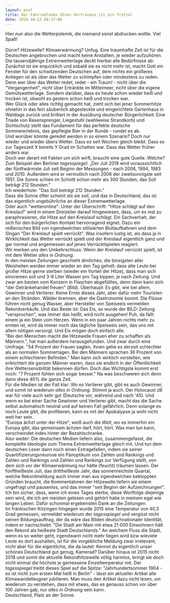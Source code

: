 ```yaml
---
layout: post
title: Der Fahrradladen Ihres Vertrauens ist ein Trottel
date: 2018-10-22 08:37:00
---
```


Hier nun also die Wetterpolemik, die niemand sonst abdrucken wollte. Viel Spaß!
<br><br>
 Dürre? Hitzewelle? Klimaerwärmung? Unfug. Eine traumhafte Zeit ist für die Deutschen angebrochen und macht keine Anstalten, je wieder aufzuhören. Die tausendjährige Extremwetterlage deckt hierbei alle Bedürfnisse ab: Zunächst ist sie erquicklich und sobald sie es nicht mehr ist, macht Gott ein Fenster für den schwitzenden Deutschen auf, dem nichts ein größeres Anliegen ist als über das Wetter zu schimpfen oder mindestens zu reden. Denn wer über das Wetter redet, redet - ein Traum! - nicht über die "Vergangenheit", nicht über Ertränkte im Mittelmeer, nicht über die eigene Gemütswetterlage. Sondern darüber, dass es heute schon wieder heiß und trocken ist, obwohl es gestern schon heiß und trocken war.<br>
Wer Glück oder alles richtig gemacht hat, zieht sich bei jener Sommerhitze ohnehin in das fein säuberlich abgesteckte und eingerichtete Gartenhaus in Waldlage zurück und brilliert in der Ausübung deutscher Bürgerlichkeit: Eine Triade von Rasensprenger, Liegestuhl (wahlweise Strandkorb) und Sichtschutz stellt das Fundament für das perfekte deutsche Sommererlebnis, 
das gepflegte Bier in der Runde - rundet es ab.<br>
Und worüber könnte geredet werden in so einem Szenario? Doch nur wieder und wieder übers Wetter. Dass es seit Wochen gleich bleibt. Dass es zur Tageszeit X bereits Y Grad im Schatten war. Dass das Wetter früher anders war.<br>
Doch wer derart mit Fakten um sich wirft, braucht eine gute Quelle. Welche?
Zum Beispiel den Berliner *tagesspiegel*: „Der Juli 2018 wird voraussichtlich der fünftwärmste Juli seit Beginn der Messungen - nach 2006, 1994, 1983 und 2010. Außerdem wird er vermutlich nach 2006 der zweitsonnigste seit 1951. Die Sonne schien im Schnitt schon mehr als 300 
Stunden, das Soll beträgt 212 Stunden."<br>
Ich wiederhole: "Das Soll beträgt 212 Stunden."<br>
Dass die Sonne öfter scheint *als sie soll*, und das in Deutschland, das ist das 
eigentlich ungebührliche an dieser Extremwetterlage.<br>
Oder auch "wetteronline": Unter der Überschrift: "Hitze schlägt auf den Kreislauf" wird in einem Dreizeiler darauf hingewiesen, dass, um es mal zu paraphrasieren, die Hitze auf den Kreislauf schlägt. Ein Sachverhalt, der sich für den bürgerlichen Kontakt hervorragend eignet. Dazu 
ein reißerisches Bild von irgendwelchen stilisierten Blutlaufbahnen und dem 
Slogan "Der Kreislauf spielt verrückt". Was insofern lustig ist, als dass ja in Wirklichkeit das Wetter verrückt spielt und der Kreislauf eigentlich ganz und gar normal und angemessen auf jenes 
Verrücktspielen reagiert.<br>
Wir merken uns den Umkehrschluss: Wenn der Kreislauf verrückt spielt, ist mit 
dem Wetter *alles in Ordnung*.<br>
In den meisten Zeitungen geschieht ähnliches; die binsigsten aller Weisheiten werden immer wieder an den Tag geholt: dass alte Leute bei großer Hitze gerne sterben (wieder ein Vorteil der Hitze),
dass man sich eincremen soll und 3-6 Liter Wasser pro Tag kippen, je nach Zeitung. Und zwar am besten vom Konzern in Flaschen abgefülltes, denn dann kann sich "der Getränkehandel freuen" (*Bild*). Überhaupt: Es gibt, wie bei allem, Gewinner und Verlierer. Keine Ernte dieses Jahr, aber 
dafür mehr Touristen an den Stränden. Wälder brennen, aber die Gastronomie boomt. Die Flüsse führen nicht genug Wasser, aber Hersteller von Speiseeis vermelden Rekordverkäufe. Und das Beste ist: Das Eis, so wurde der BILD-Zeitung "versprochen", was immer das heißt, wird nicht 
ausgehen! Puh, da fällt einem ja ein Stein vom Herzen. Wenn in ein paar Jahren nichts mehr zu ernten ist, wird da immer noch das tägliche Speiseeis sein, das uns mit allem nötigen versorgt. Und Eis mögen doch einfach alle.<br>
"Bei den Menschen macht die Hitzewelle Frauen eher zu schaffen als Männern.", 
hat man außerdem herausgefunden. Und zwar durch eine Umfrage. "54 Prozent der Frauen sagten, ihnen gehe es derzeit schlechter als an normalen Sommertagen. Bei den Männern sprachen 36 Prozent von einem schlechteren Befinden." Man kann sich wirklich vorstellen, wie erleichtert die ganzen Männer waren, dass sie endlich in der Öffentlichkeit ihre Wettersensibilität bekennen dürfen. Doch das Wichtigste kommt erst noch: "7 Prozent fühlen sich sogar besser." Na was beschweren sich denn dann diese 40% die ganze Zeit.<br>
Für die Medien ist der Fall klar: Wo es Verlierer gibt, gibt es auch Gewinner, und somit ist wiederum *alles in Ordnung*. Stimmt ja auch. Der Holocaust zB war für viele auch sehr gut
(Deutsche vor, während und nach '45). Und wenn es bei einer Sache Gewinner und 
Verlierer gibt, macht das die Sache selbst automatisch neutral und auf keinen Fall gefährlich. Denn solange es noch Leute gibt, die profitieren, kann es mit der Apokalypse ja wohl nicht weit her sein.<br>
"Europa ächzt unter der Hitze", weiß auch die *Welt*, wo es immerhin ein Europa gibt, das gemeinsam ächzen darf, hört, hört. Was man tun kann, verschwindet indes hinter der Bezahlschranke.<br>
Also weiter: Die deutschen Medien liefern also, zusammengefasst, die komplette Ideologie zum Thema Extremwetterlage gleich mit. Und tun dem deutschen Leser dann noch einen Extragefallen, indem sie seiner Quantifizierungsneurose ein Panoptikum von Zahlen und Rankings und Zahlen und Rankings und Zahlen und Rankings zur Verfügung stellt, von dem sich vor der Klimaerwärmung nur hätte (feucht) träumen lassen.
Der fünftheißeste Juli, das drittheißeste Jahr, das sonnenreichste Quartal, welche Rekordmeldung auch immer man aus irgendwelchen bekloppten Gründen braucht, die Kommentatoren der Hitzewelle liefern sie einem ungefragt und pausenlos, und das immer "seit Beginn der Aufzeichnungen". Ich bin sicher, dass, wenn ich eines Tages sterbe, diese Wortfolge diejenige sein wird, die ich am meisten gelesen und gehört habe in meinem egal wie langen Leben. Dafür schonmal ergebensten Dank an die Zeitungen.<br>
Im fränkischen Kitzingen hingegen wurde 2015 eine Temperatur von 40,3 Grad gemessen, vermeldet wiederum der *tagesspiegel* und vergisst nicht seinen Bildungsauftrag, der da wäre das Bilden deutschnationaler Identität, indem er nachschiebt: "Die Stadt am Main mit etwa 21 000 Einwohnern hält den Rekord als heißeste Stadt Deutschlands." An welchem Fluss die Stadt, wenn es so weiter geht, irgendwann nicht mehr liegen wird bzw wieviele Leute es dort aushalten, ist für die vorgebliche Meldung zwar irrelevant, nicht aber für die eigentliche, die da lautet: Kennst du eigentlich unser schönes Deutschland gut genug, Kamerad?
Darüber hinaus ist 2015 nicht 2018 und somit die aktuelle Rekordhitzewelle völlig harmlos, bringt sie doch nicht einmal die höchste je gemessene Einzeltemperatur mit.
Der *tagesspiegel* treibt dieses Spiel auf die Spitze: "Jahrhundertsommer 1904 - es ist nicht zum ersten Mal heiß in Berlin" - lässt ein aktueller Artikel alle Klimawandelleugner jubilieren. Man muss den Artikel dazu nicht lesen, um wiederum zu verstehen, dass mit etwas, das es 
genauso schon vor über 100 Jahren gab, nur *alles in Ordnung* sein kann.<br>
Deutschland, Platz an der Sonne.
